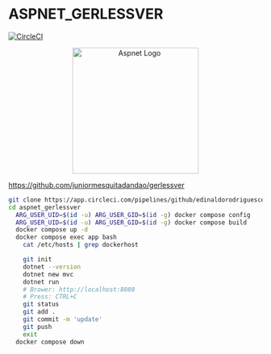 # ASPNET_GERLESSVER

[![CircleCI](https://dl.circleci.com/status-badge/img/gh/edinaldorodriguesceara/aspnet_gerlessver/tree/master.svg?style=svg)](https://dl.circleci.com/status-badge/redirect/gh/edinaldorodriguesceara/aspnet_gerlessver/tree/master)

<div align="center">
  <img src="https://www.dialhost.com.br/ajuda/wp-content/uploads/2018/07/aspnet-featured.png" alt="Aspnet Logo" width="250"/>
</div>


https://github.com/juniormesquitadandao/gerlessver

```bash
git clone https://app.circleci.com/pipelines/github/edinaldorodriguesceara/aspnet_gerlessver
cd aspnet_gerlessver
  ARG_USER_UID=$(id -u) ARG_USER_GID=$(id -g) docker compose config
  ARG_USER_UID=$(id -u) ARG_USER_GID=$(id -g) docker compose build
  docker compose up -d
  docker compose exec app bash
    cat /etc/hosts | grep dockerhost

    git init
    dotnet --version
    dotnet new mvc
    dotnet run
    # Brower: http://localhost:8080
    # Press: CTRL+C
    git status
    git add .
    git commit -m 'update'
    git push
    exit
  docker compose down



